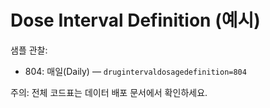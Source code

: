 # Dose Interval Definition (예시)

샘플 관찰:
- 804: 매일(Daily) — `drugintervaldosagedefinition=804`

주의: 전체 코드표는 데이터 배포 문서에서 확인하세요.
